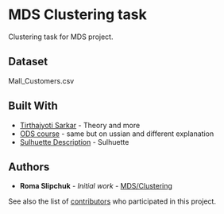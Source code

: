 # MDS Clustering task

Clustering task for MDS project.

## Dataset
Mall_Customers.csv


## Built With

* [Tirthajyoti Sarkar](https://github.com/tirthajyoti/Machine-Learning-with-Python) - Theory and more
* [ODS course](https://habr.com/en/company/ods/blog/325654/) - same but on ussian and different explanation
* [Sulhuette Description](https://itnan.ru/post.php?c=1&p=467745) - Sulhuette

## Authors

* **Roma Slipchuk** - *Initial work* - [MDS/Clustering](https://github.com/romanslipchuk/MDS/tree/master/Clustering)

See also the list of [contributors](https://github.com/your/project/contributors) who participated in this project.
